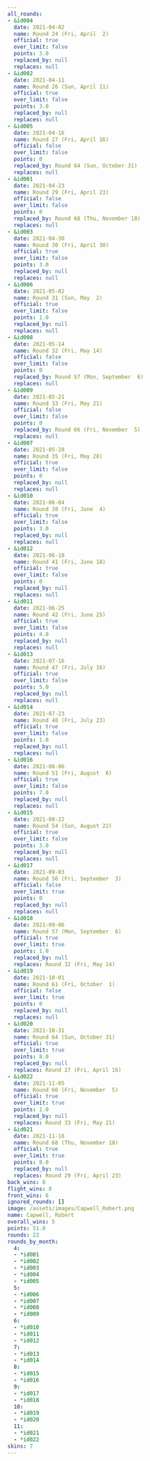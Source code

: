 ```yaml
---
all_rounds:
- &id004
  date: 2021-04-02
  name: Round 24 (Fri, April  2)
  official: true
  over_limit: false
  points: 3.0
  replaced_by: null
  replaces: null
- &id002
  date: 2021-04-11
  name: Round 26 (Sun, April 11)
  official: true
  over_limit: false
  points: 3.0
  replaced_by: null
  replaces: null
- &id005
  date: 2021-04-16
  name: Round 27 (Fri, April 16)
  official: false
  over_limit: false
  points: 0
  replaced_by: Round 64 (Sun, October 31)
  replaces: null
- &id001
  date: 2021-04-23
  name: Round 29 (Fri, April 23)
  official: false
  over_limit: false
  points: 0
  replaced_by: Round 68 (Thu, November 18)
  replaces: null
- &id003
  date: 2021-04-30
  name: Round 30 (Fri, April 30)
  official: true
  over_limit: false
  points: 3.0
  replaced_by: null
  replaces: null
- &id006
  date: 2021-05-02
  name: Round 31 (Sun, May  2)
  official: true
  over_limit: false
  points: 1.0
  replaced_by: null
  replaces: null
- &id008
  date: 2021-05-14
  name: Round 32 (Fri, May 14)
  official: false
  over_limit: false
  points: 0
  replaced_by: Round 57 (Mon, September  6)
  replaces: null
- &id009
  date: 2021-05-21
  name: Round 33 (Fri, May 21)
  official: false
  over_limit: false
  points: 0
  replaced_by: Round 66 (Fri, November  5)
  replaces: null
- &id007
  date: 2021-05-28
  name: Round 35 (Fri, May 28)
  official: true
  over_limit: false
  points: 0
  replaced_by: null
  replaces: null
- &id010
  date: 2021-06-04
  name: Round 38 (Fri, June  4)
  official: true
  over_limit: false
  points: 3.0
  replaced_by: null
  replaces: null
- &id012
  date: 2021-06-18
  name: Round 41 (Fri, June 18)
  official: true
  over_limit: false
  points: 0
  replaced_by: null
  replaces: null
- &id011
  date: 2021-06-25
  name: Round 42 (Fri, June 25)
  official: true
  over_limit: false
  points: 4.0
  replaced_by: null
  replaces: null
- &id013
  date: 2021-07-16
  name: Round 47 (Fri, July 16)
  official: true
  over_limit: false
  points: 5.0
  replaced_by: null
  replaces: null
- &id014
  date: 2021-07-23
  name: Round 48 (Fri, July 23)
  official: true
  over_limit: false
  points: 1.0
  replaced_by: null
  replaces: null
- &id016
  date: 2021-08-06
  name: Round 51 (Fri, August  6)
  official: true
  over_limit: false
  points: 7.0
  replaced_by: null
  replaces: null
- &id015
  date: 2021-08-22
  name: Round 54 (Sun, August 22)
  official: true
  over_limit: false
  points: 3.0
  replaced_by: null
  replaces: null
- &id017
  date: 2021-09-03
  name: Round 56 (Fri, September  3)
  official: false
  over_limit: true
  points: 0
  replaced_by: null
  replaces: null
- &id018
  date: 2021-09-06
  name: Round 57 (Mon, September  6)
  official: true
  over_limit: true
  points: 1.0
  replaced_by: null
  replaces: Round 32 (Fri, May 14)
- &id019
  date: 2021-10-01
  name: Round 61 (Fri, October  1)
  official: false
  over_limit: true
  points: 0
  replaced_by: null
  replaces: null
- &id020
  date: 2021-10-31
  name: Round 64 (Sun, October 31)
  official: true
  over_limit: true
  points: 8.0
  replaced_by: null
  replaces: Round 27 (Fri, April 16)
- &id022
  date: 2021-11-05
  name: Round 66 (Fri, November  5)
  official: true
  over_limit: true
  points: 1.0
  replaced_by: null
  replaces: Round 33 (Fri, May 21)
- &id021
  date: 2021-11-18
  name: Round 68 (Thu, November 18)
  official: true
  over_limit: true
  points: 8.0
  replaced_by: null
  replaces: Round 29 (Fri, April 23)
back_wins: 8
flight_wins: 8
front_wins: 6
ignored_rounds: []
image: /assets/images/Capwell_Robert.png
name: Capwell, Robert
overall_wins: 5
points: 51.0
rounds: 22
rounds_by_month:
  4:
  - *id001
  - *id002
  - *id003
  - *id004
  - *id005
  5:
  - *id006
  - *id007
  - *id008
  - *id009
  6:
  - *id010
  - *id011
  - *id012
  7:
  - *id013
  - *id014
  8:
  - *id015
  - *id016
  9:
  - *id017
  - *id018
  10:
  - *id019
  - *id020
  11:
  - *id021
  - *id022
skins: 7
---
```

